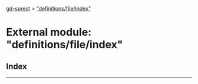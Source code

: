 [gd-sprest](../README.md) > ["definitions/file/index"](../modules/_definitions_file_index_.md)



# External module: "definitions/file/index"

## Index


---

